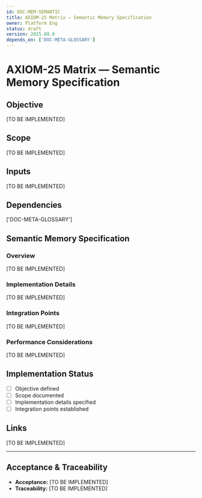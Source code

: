 ```yaml
---
id: DOC-MEM-SEMANTIC
title: AXIOM-25 Matrix — Semantic Memory Specification
owner: Platform Eng
status: draft
version: 2025.08.0
depends_on: ['DOC-META-GLOSSARY']
---
```


# AXIOM-25 Matrix — Semantic Memory Specification

## Objective
[TO BE IMPLEMENTED]

## Scope
[TO BE IMPLEMENTED]

## Inputs
[TO BE IMPLEMENTED]

## Dependencies
['DOC-META-GLOSSARY']

## Semantic Memory Specification

### Overview
[TO BE IMPLEMENTED]

### Implementation Details
[TO BE IMPLEMENTED]

### Integration Points
[TO BE IMPLEMENTED]

### Performance Considerations
[TO BE IMPLEMENTED]

## Implementation Status
- [ ] Objective defined
- [ ] Scope documented
- [ ] Implementation details specified
- [ ] Integration points established

## Links
[TO BE IMPLEMENTED]

---

## Acceptance & Traceability
- **Acceptance:** [TO BE IMPLEMENTED]
- **Traceability:** [TO BE IMPLEMENTED]
